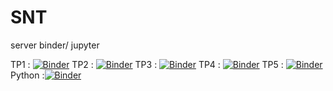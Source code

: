 # SNT
server binder/ jupyter


TP1 : [![Binder](https://mybinder.org/badge_logo.svg)](https://mybinder.org/v2/gh/floLycee/SNT/master?filepath=Cartographie_TP_1.ipynb)
TP2 : [![Binder](https://mybinder.org/badge_logo.svg)](https://mybinder.org/v2/gh/floLycee/SNT/master?filepath=Cartographie_TP_2.ipynb)
TP3 : [![Binder](https://mybinder.org/badge_logo.svg)](https://mybinder.org/v2/gh/floLycee/SNT/master?filepath=Cartographie_TP_3.ipynb)
TP4 : [![Binder](https://mybinder.org/badge_logo.svg)](https://mybinder.org/v2/gh/floLycee/SNT/master?filepath=Cartographie_TP_4.ipynb)
TP5 : [![Binder](https://mybinder.org/badge_logo.svg)](https://mybinder.org/v2/gh/floLycee/SNT/master?filepath=cartographie_TP_5.ipynb)
Python :[![Binder](https://mybinder.org/badge_logo.svg)](https://mybinder.org/v2/gh/floLycee/SNT/master?filepath=python_seconde.ipynb)


